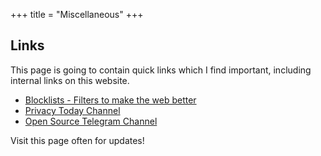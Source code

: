 +++
title = "Miscellaneous"
+++

## Links

This page is going to contain quick links which I find important, including internal links on this website.

*  [Blocklists - Filters to make the web better](/blocklist)
*  [Privacy Today Channel](https://t.me/privacytoday)
*  [Open Source Telegram Channel](https://t.me/opensourcetelegram)

Visit this page often for updates!